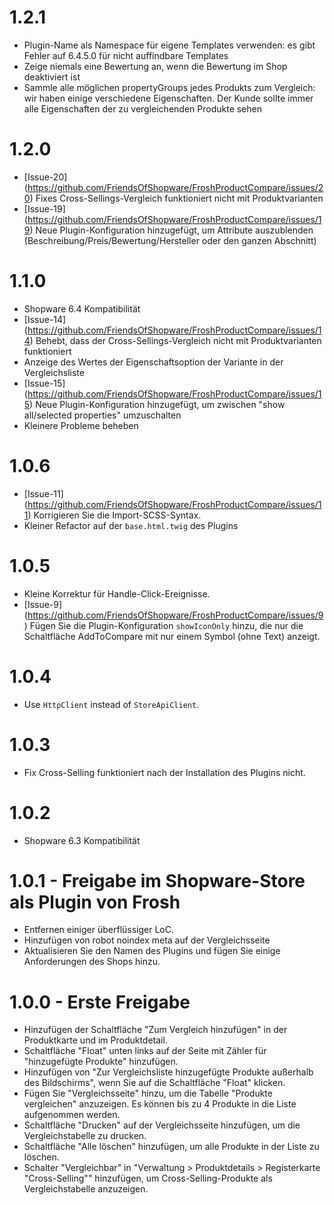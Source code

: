 # 1.2.1
- Plugin-Name als Namespace für eigene Templates verwenden: es gibt Fehler auf 6.4.5.0 für nicht auffindbare Templates
- Zeige niemals eine Bewertung an, wenn die Bewertung im Shop deaktiviert ist
- Sammle alle möglichen propertyGroups jedes Produkts zum Vergleich: wir haben einige verschiedene Eigenschaften. Der Kunde sollte immer alle Eigenschaften der zu vergleichenden Produkte sehen

# 1.2.0
- [Issue-20] (https://github.com/FriendsOfShopware/FroshProductCompare/issues/20) Fixes Cross-Sellings-Vergleich funktioniert nicht mit Produktvarianten
- [Issue-19] (https://github.com/FriendsOfShopware/FroshProductCompare/issues/19) Neue Plugin-Konfiguration hinzugefügt, um Attribute auszublenden (Beschreibung/Preis/Bewertung/Hersteller oder den ganzen Abschnitt)

# 1.1.0
- Shopware 6.4 Kompatibilität
- [Issue-14] (https://github.com/FriendsOfShopware/FroshProductCompare/issues/14) Behebt, dass der Cross-Sellings-Vergleich nicht mit Produktvarianten funktioniert
- Anzeige des Wertes der Eigenschaftsoption der Variante in der Vergleichsliste
- [Issue-15] (https://github.com/FriendsOfShopware/FroshProductCompare/issues/15) Neue Plugin-Konfiguration hinzugefügt, um zwischen "show all/selected properties" umzuschalten
- Kleinere Probleme beheben

# 1.0.6
- [Issue-11] (https://github.com/FriendsOfShopware/FroshProductCompare/issues/11) Korrigieren Sie die Import-SCSS-Syntax.
- Kleiner Refactor auf der `base.html.twig` des Plugins

# 1.0.5
- Kleine Korrektur für Handle-Click-Ereignisse.
- [Issue-9] (https://github.com/FriendsOfShopware/FroshProductCompare/issues/9) Fügen Sie die Plugin-Konfiguration `showIconOnly` hinzu, die nur die Schaltfläche AddToCompare mit nur einem Symbol (ohne Text) anzeigt.

# 1.0.4
- Use `HttpClient` instead of `StoreApiClient`.

# 1.0.3
- Fix Cross-Selling funktioniert nach der Installation des Plugins nicht.

# 1.0.2
- Shopware 6.3 Kompatibilität

# 1.0.1 - Freigabe im Shopware-Store als Plugin von Frosh
- Entfernen einiger überflüssiger LoC.
- Hinzufügen von robot noindex meta auf der Vergleichsseite
- Aktualisieren Sie den Namen des Plugins und fügen Sie einige Anforderungen des Shops hinzu.

# 1.0.0 - Erste Freigabe
- Hinzufügen der Schaltfläche "Zum Vergleich hinzufügen" in der Produktkarte und im Produktdetail.
- Schaltfläche "Float" unten links auf der Seite mit Zähler für "hinzugefügte Produkte" hinzufügen.
- Hinzufügen von "Zur Vergleichsliste hinzugefügte Produkte außerhalb des Bildschirms", wenn Sie auf die Schaltfläche "Float" klicken.
- Fügen Sie "Vergleichsseite" hinzu, um die Tabelle "Produkte vergleichen" anzuzeigen. Es können bis zu 4 Produkte in die Liste aufgenommen werden.
- Schaltfläche "Drucken" auf der Vergleichsseite hinzufügen, um die Vergleichstabelle zu drucken.
- Schaltfläche "Alle löschen" hinzufügen, um alle Produkte in der Liste zu löschen.
- Schalter "Vergleichbar" in "Verwaltung > Produktdetails > Registerkarte "Cross-Selling"" hinzufügen, um Cross-Selling-Produkte als Vergleichstabelle anzuzeigen.
